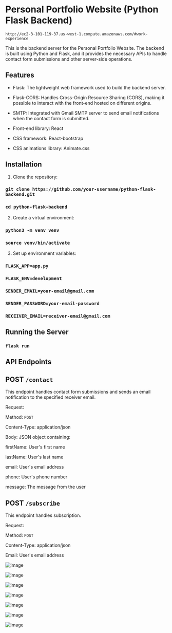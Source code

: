 # Personal Portfolio Website (Python Flask Backend)

`http://ec2-3-101-119-37.us-west-1.compute.amazonaws.com/#work-experience`

This is the backend server for the Personal Portfolio Website. The backend is built using Python and Flask, and it provides the necessary APIs to handle contact form submissions and other server-side operations.

## Features
- Flask: The lightweight web framework used to build the backend server.
  
- Flask-CORS: Handles Cross-Origin Resource Sharing (CORS), making it possible to interact with the front-end hosted on different origins.
  
- SMTP: Integrated with Gmail SMTP server to send email notifications when the contact form is submitted.
  
- Front-end library: React
  
- CSS framework: React-bootstrap
  
- CSS animations library: Animate.css

## Installation
1. Clone the repository:
   
### `git clone https://github.com/your-username/python-flask-backend.git`
### `cd python-flask-backend`

2. Create a virtual environment:

### `python3 -m venv venv`
### `source venv/bin/activate`

3. Set up environment variables:

### `FLASK_APP=app.py`
### `FLASK_ENV=development`
### `SENDER_EMAIL=your-email@gmail.com`
### `SENDER_PASSWORD=your-email-password`
### `RECEIVER_EMAIL=receiver-email@gmail.com`

## Running the Server

### `flask run`

## API Endpoints
## POST `/contact`

This endpoint handles contact form submissions and sends an email notification to the specified receiver email.

Request:

Method: `POST`

Content-Type: application/json

Body: JSON object containing:

firstName: User's first name

lastName: User's last name

email: User's email address

phone: User's phone number

message: The message from the user



## POST `/subscribe`

This endpoint handles subscription.

Request:

Method: `POST`

Content-Type: application/json

Email: User's email address

![image](https://github.com/user-attachments/assets/32ba9fa8-dcf5-4f35-84aa-22d2d70e9e09)

![image](https://github.com/user-attachments/assets/71449842-4e5c-4151-b5cb-b5a1f4639610)

![image](https://github.com/user-attachments/assets/ae093972-a6de-4720-91b4-a251648fc698)

![image](https://github.com/user-attachments/assets/df08d3d0-9f92-4673-8955-d0da3197cfe3)

![image](https://github.com/user-attachments/assets/bc6f89c0-ed45-4ccd-b42f-0a816b97f3ee)

![image](https://github.com/user-attachments/assets/4f7c5a99-d712-49db-92fe-fa38fe557ef0)

![image](https://github.com/user-attachments/assets/43cabaf7-8cd2-4aea-acac-4b5a09319ec1)


